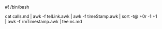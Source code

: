 #! /bin/bash

cat calls.md | awk -f telLink.awk | awk -f timeStamp.awk | sort -t@ +0r -1 +1 | awk -f rmTimestamp.awk | tee ns.md
